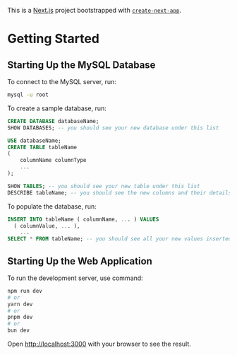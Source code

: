 This is a [Next.js](https://nextjs.org/) project bootstrapped with [`create-next-app`](https://github.com/vercel/next.js/tree/canary/packages/create-next-app).

# Getting Started

## Starting Up the MySQL Database

To connect to the MySQL server, run:

```bash
mysql -u root
```

To create a sample database, run:

~~~~sql
CREATE DATABASE databaseName;
SHOW DATABASES; -- you should see your new database under this list

USE databaseName;
CREATE TABLE tableName
(
    columnName columnType
    ...
);

SHOW TABLES; -- you should see your new table under this list
DESCRIBE tableName; -- you should see the new columns and their details
~~~~

To populate the database, run:

~~~~sql
INSERT INTO tableName ( columnName, ... ) VALUES
  ( columnValue, ... ),
    ...
SELECT * FROM tableName; -- you should see all your new values inserted into the table
~~~~

## Starting Up the Web Application

To run the development server, use command:

```bash
npm run dev
# or
yarn dev
# or
pnpm dev
# or
bun dev
```

Open [http://localhost:3000](http://localhost:3000) with your browser to see the result.